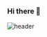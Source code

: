 ### Hi there 👋
![header](https://capsule-render.vercel.app/api?text=capsule_render&animation=blink)
